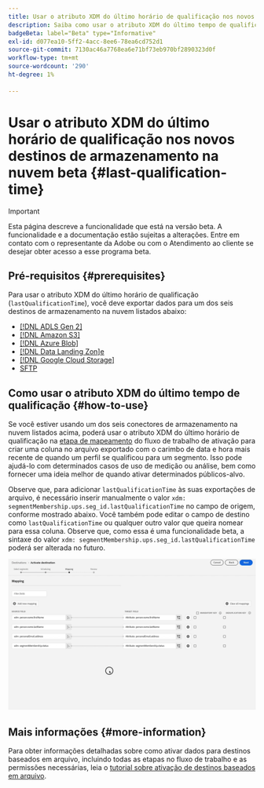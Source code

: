 ```yaml
---
title: Usar o atributo XDM do último horário de qualificação nos novos destinos de armazenamento na nuvem beta
description: Saiba como usar o atributo XDM do último tempo de qualificação nos novos destinos de armazenamento na nuvem beta
badgeBeta: label="Beta" type="Informative"
exl-id: d077ea10-5ff2-4acc-8ee6-78ea6cd752d1
source-git-commit: 7130ac46a7768ea6e71bf73eb970bf2890323d0f
workflow-type: tm+mt
source-wordcount: '290'
ht-degree: 1%

---
```


# Usar o atributo XDM do último horário de qualificação nos novos destinos de armazenamento na nuvem beta {#last-qualification-time}

>[!IMPORTANT]
> 
>Esta página descreve a funcionalidade que está na versão beta. A funcionalidade e a documentação estão sujeitas a alterações. Entre em contato com o representante da Adobe ou com o Atendimento ao cliente se desejar obter acesso a esse programa beta.

## Pré-requisitos {#prerequisites}

Para usar o atributo XDM do último horário de qualificação (`lastQualificationTime`), você deve exportar dados para um dos seis destinos de armazenamento na nuvem listados abaixo:

* [[!DNL ADLS Gen 2]](/help/destinations/catalog/cloud-storage/adls-gen2.md)
* [[!DNL Amazon S3]](/help/destinations/catalog/cloud-storage/amazon-s3.md)
* [[!DNL Azure Blob]](/help/destinations/catalog/cloud-storage/azure-blob.md)
* [[!DNL Data Landing Zon]e](/help/destinations/catalog/cloud-storage/data-landing-zone.md)
* [[!DNL Google Cloud Storage]](/help/destinations/catalog/cloud-storage/google-cloud-storage.md)
* [SFTP](/help/destinations/catalog/cloud-storage/sftp.md)

## Como usar o atributo XDM do último tempo de qualificação {#how-to-use}

Se você estiver usando um dos seis conectores de armazenamento na nuvem listados acima, poderá usar o atributo XDM do último horário de qualificação na [etapa de mapeamento](/help/destinations/ui/activate-batch-profile-destinations.md#mapping) do fluxo de trabalho de ativação para criar uma coluna no arquivo exportado com o carimbo de data e hora mais recente de quando um perfil se qualificou para um segmento. Isso pode ajudá-lo com determinados casos de uso de medição ou análise, bem como fornecer uma ideia melhor de quando ativar determinados públicos-alvo.

Observe que, para adicionar `lastQualificationTime` às suas exportações de arquivo, é necessário inserir manualmente o valor `xdm: segmentMembership.ups.seg_id.lastQualificationTime` no campo de origem, conforme mostrado abaixo. Você também pode editar o campo de destino como `lastQualificationTime` ou qualquer outro valor que queira nomear para essa coluna. Observe que, como essa é uma funcionalidade beta, a sintaxe do valor `xdm: segmentMembership.ups.seg_id.lastQualificationTime` poderá ser alterada no futuro.

![Gravação de tela mostrando o atributo XDM do último horário de qualificação colado na etapa de mapeamento](/help/destinations/ui/last-qualification-time.gif)

## Mais informações {#more-information}

Para obter informações detalhadas sobre como ativar dados para destinos baseados em arquivo, incluindo todas as etapas no fluxo de trabalho e as permissões necessárias, leia o [tutorial sobre ativação de destinos baseados em arquivo](/help/destinations/ui/activate-batch-profile-destinations.md).

